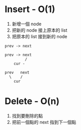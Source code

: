 # Insert - O(1)
1. 新增一個 node
2. 把新的 node 接上原本的 list
3. 把原本的 list 接到新的 node

```
prev -> next

prev -> next
         /
    cur -

prev   next
  \    /
    cur
```

# Delete - O(n)
1. 找到要刪除的點
2. 把前一個點的 next 指到下一個點
